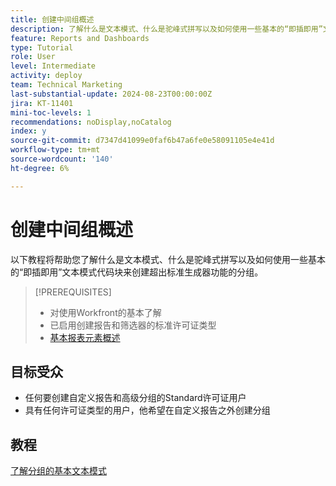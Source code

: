 ```yaml
---
title: 创建中间组概述
description: 了解什么是文本模式、什么是驼峰式拼写以及如何使用一些基本的“即插即用”文本模式代码块创建超出标准生成器功能的分组。
feature: Reports and Dashboards
type: Tutorial
role: User
level: Intermediate
activity: deploy
team: Technical Marketing
last-substantial-update: 2024-08-23T00:00:00Z
jira: KT-11401
mini-toc-levels: 1
recommendations: noDisplay,noCatalog
index: y
source-git-commit: d7347d41099e0faf6b47a6fe0e58091105e4e41d
workflow-type: tm+mt
source-wordcount: '140'
ht-degree: 6%

---
```



# 创建中间组概述

以下教程将帮助您了解什么是文本模式、什么是驼峰式拼写以及如何使用一些基本的“即插即用”文本模式代码块来创建超出标准生成器功能的分组。

>[!PREREQUISITES]
>
>* 对使用Workfront的基本了解
>* 已启用创建报告和筛选器的标准许可证类型
>* [基本报表元素概述](https://experienceleague.adobe.com/?recommended=Workfront-U-1-2022.1.reporting)

## 目标受众

* 任何要创建自定义报告和高级分组的Standard许可证用户
* 具有任何许可证类型的用户，他希望在自定义报告之外创建分组


## 教程

[了解分组的基本文本模式](basic-text-mode-for-groupings.md)

